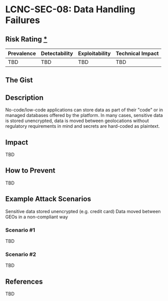 # LCNC-SEC-08: Data Handling Failures

## Risk Rating [*](https://owasp.org/www-project-top-ten/2017/Note_About_Risks)

| Prevalence | Detectability | Exploitability | Technical Impact |
| --- | --- | --- | --- |
| TBD | TBD | TBD | TBD |

## The Gist

## Description

No-code/low-code applications can store data as part of their "code" or in managed databases offered by the platform. 
In many cases, sensitive data is stored unencrypted, data is moved between geolocations without regulatory requirements in mind and secrets are hard-coded as plaintext.

## Impact

TBD

## How to Prevent

TBD

## Example Attack Scenarios

Sensitive data stored unencrypted (e.g. credit card)
Data moved between GEOs in a non-compliant way

### Scenario #1

TBD

### Scenario #2

TBD

## References

TBD